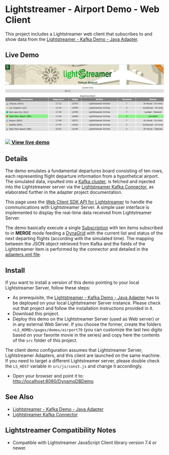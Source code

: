 # Lightstreamer - Airport Demo - Web Client

This project includes a Lightstreamer web client that subscribes to and show data from the [Lightstreamer - Kafka Demo - Java Adapter](https://github.com/Lightstreamer/Lightstreamer-example-Kafka-adapter-java).

## Live Demo

![Demo ScreenShot](screen_large.png)<br>
### [![](http://demos.lightstreamer.com/site/img/play.png) View live demo]( ... )

## Details

The demo emulates a fundamental departures board consisting of ten rows, each representing flight departure information from a hypothetical airport.
The simulated data, inputted into a [Kafka cluster](https://kafka.apache.org/), is fetched and injected into the Lightstreamer server via the [Lightstreamer Kafka Connector](https://github.com/Lightstreamer/Lightstreamer-kafka-connector), as elaborated further in the adapter project documentation.

This page uses the [Web Client SDK API for Lightstreamer](https://lightstreamer.com/api/ls-web-client/latest/) to handle the communications with Lightstreamer Server. A simple user interface is implemented to display the real-time data received from Lightstreamer Server.

The demo basically execute a single [Subscription](https://lightstreamer.com/api/ls-web-client/latest/Subscription.html) with ten items subscribed to in **MERGE** mode feeding a [DynaGrid](https://lightstreamer.com/api/ls-web-client/latest/DynaGrid.html) with the current list and status of the next departing flights (according with the simulated time). The mapping between the JSON object retrieved from Kafka and the fields of the Lightstreamer item is performed by the connector and detailed in the [adapters.xml file]().

## Install

If you want to install a version of this demo pointing to your local Lightstreamer Server, follow these steps:

* As prerequisite, the [Lightstreamer - Kafka Demo - Java Adapter](https://github.com/Lightstreamer/Lightstreamer-example-Kafka-adapter-java) has to be deployed on your local Lightstreamer Server instance. Please check out that project and follow the installation instructions provided in it.
* Download this project.
* Deploy this demo on the Lightstreamer Server (used as Web server) or in any external Web Server. If you choose the former, create the folders `<LS_HOME>/pages/demos/airport70` (you can customize the last two digits based on your favorite movie in the series) and copy here the contents of the `src` folder of this project.

The client demo configuration assumes that Lightstreamer Server, Lightstreamer Adapters, and this client are launched on the same machine. If you need to target a different Lightstreamer server, please double check the `LS_HOST` variable in `src/js/const.js` and change it accordingly.

* Open your browser and point it to: [http://localhost:8080/DynamoDBDemo](http://localhost:8080/airport70)

## See Also

* [Lightstreamer - Kafka Demo - Java Adapter](https://github.com/Lightstreamer/Lightstreamer-example-Kafka-adapter-java)
* [Lightstreamer Kafka Connector](https://github.com/Lightstreamer/Lightstreamer-kafka-connector)

## Lightstreamer Compatibility Notes

- Compatible with Lightstreamer JavaScript Client library version 7.4 or newer.
